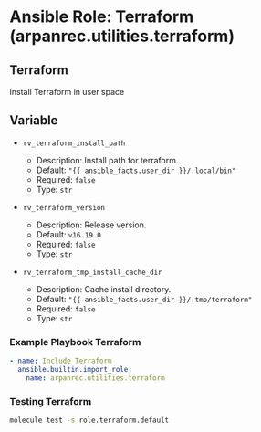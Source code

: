 # Ansible Role: Terraform (arpanrec.utilities.terraform)

## Terraform

Install Terraform in user space

## Variable

- `rv_terraform_install_path`

  - Description: Install path for terraform.
  - Default: `"{{ ansible_facts.user_dir }}/.local/bin"`
  - Required: `false`
  - Type: `str`

- `rv_terraform_version`

  - Description: Release version.
  - Default: `v16.19.0`
  - Required: `false`
  - Type: `str`

- `rv_terraform_tmp_install_cache_dir`
  - Description: Cache install directory.
  - Default: `"{{ ansible_facts.user_dir }}/.tmp/terraform"`
  - Required: `false`
  - Type: `str`

### Example Playbook Terraform

```yaml
- name: Include Terraform
  ansible.builtin.import_role:
    name: arpanrec.utilities.terraform
```

### Testing Terraform

```bash
molecule test -s role.terraform.default
```
